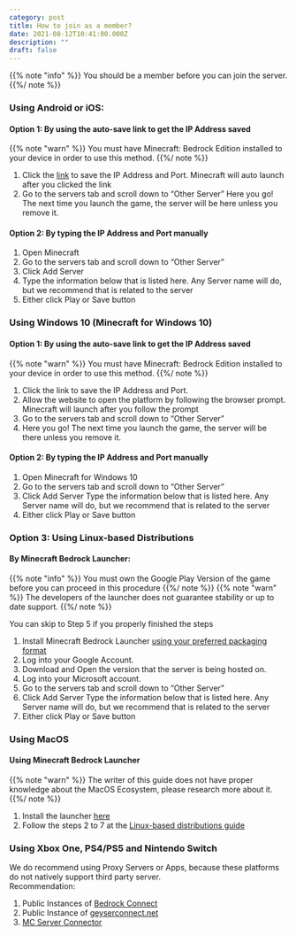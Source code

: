 ```yaml
---
category: post
title: How to join as a member?
date: 2021-08-12T10:41:00.000Z
description: ""
draft: false
---
```

{{% note "info" %}}
You should be a member before you can join the server.
{{%/ note %}}
### Using Android or iOS:
#### Option 1: By using the auto-save link to get the IP Address saved
{{% note "warn" %}}
You must have Minecraft: Bedrock Edition installed to your device in order to use this method.
{{%/ note %}}
1. Click the [link](https://link.worldofsteelcraft.tk/smp-save) to save the IP Address and Port. Minecraft will auto launch after you clicked the link
2. Go to the servers tab and scroll down to “Other Server”
Here you go! The next time you launch the game, the server will be here unless you remove it.
#### Option 2: By typing the IP Address and Port manually

1. Open Minecraft
2. Go to the servers tab and scroll down to “Other Server”
3. Click Add Server
4. Type the information below that is listed here. Any Server name will do, but we recommend that is related to the server
5. Either click Play or Save button
### Using Windows 10 (Minecraft for Windows 10)
#### Option 1: By using the auto-save link to get the IP Address saved
{{% note "warn" %}}
You must have Minecraft: Bedrock Edition installed to your device in order to use this method.
{{%/ note %}}

1. Click the link to save the IP Address and Port.
2. Allow the website to open the platform by following the browser prompt. Minecraft will launch after you follow the prompt
3. Go to the servers tab and scroll down to “Other Server”
4. Here you go! The next time you launch the game, the server will be there unless you remove it.

#### Option 2: By typing the IP Address and Port manually

1. Open Minecraft for Windows 10
2. Go to the servers tab and scroll down to “Other Server”
3. Click Add Server
Type the information below that is listed here. Any Server name will do, but we recommend that is related to the server
4. Either click Play or Save button

### Option 3: Using Linux-based Distributions
#### By Minecraft Bedrock Launcher:  
{{% note "info" %}}
You must own the Google Play Version of the game before you can proceed in this procedure
{{%/ note %}}
{{% note "warn" %}}
The developers of the launcher does not guarantee stability or up to date support.
{{%/ note %}}

You can skip to Step 5 if you properly finished the steps
1. Install Minecraft Bedrock Launcher [using your preferred packaging format](https://mcpelauncher.readthedocs.io/en/latest/getting_started/index.html)
2. Log into your Google Account.
3. Download and Open the version that the server is being hosted on.
4. Log into your Microsoft account.
5. Go to the servers tab and scroll down to “Other Server”
6. Click Add Server
Type the information below that is listed here. Any Server name will do, but we recommend that is related to the server
7. Either click Play or Save button

### Using MacOS
#### Using Minecraft Bedrock Launcher
{{% note "warn" %}}
The writer of this guide does not have proper knowledge about the MacOS Ecosystem, please research more about it.
{{%/ note %}}

1. Install the launcher [here](https://mcpelauncher.readthedocs.io/en/latest/getting_started/index.html#macos)
2. Follow the steps 2 to 7 at the [Linux-based distributions guide](#by-minecraft-bedrock-launcher)


### Using Xbox One, PS4/PS5 and Nintendo Switch

We do recommend using Proxy Servers or Apps, because these platforms do not natively support third party server.  
Recommendation:  
1. Public Instances of [Bedrock Connect](https://github.com/Pugmatt/BedrockConnect)
2. Public Instance of [geyserconnect.net](https://www.geyserconnect.net)
3. [MC Server Connector](https://play.google.com/store/apps/details?id=com.smokiem.mcserverconnector) 
